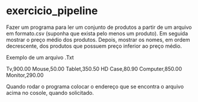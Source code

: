 # exercicio_pipeline

Fazer um programa para ler um conjunto de produtos a partir de um
arquivo em formato.csv (suponha que exista pelo menos um produto).
Em seguida mostrar o preço médio dos produtos. Depois, mostrar os
nomes, em ordem decrescente, dos produtos que possuem preço
inferior ao preço médio.

Exemplo de um arquivo .Txt

Tv,900.00
Mouse,50.00
Tablet,350.50
HD Case,80.90
Computer,850.00
Monitor,290.00

Quando rodar o programa colocar o endereço que se encontra o arquivo acima no cosole, quando solicitado.
